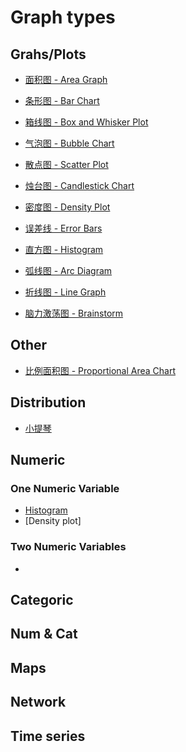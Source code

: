 # Graph types

## Grahs/Plots

- [面积图 - Area Graph](area_graph.md)
- [条形图 - Bar Chart](bar_chart.md)
- [箱线图 - Box and Whisker Plot](box_whisker.md)
- [气泡图 - Bubble Chart](bubble_chart.md)
- [散点图 - Scatter Plot](scatter_plot.md)
- [烛台图 - Candlestick Chart](candlestick.md)
- [密度图 - Density Plot](density_plot.md)
- [误差线 - Error Bars](error_bar.md)
- [直方图 - Histogram](histogram.md)




- [弧线图 - Arc Diagram](arc.md)
- [折线图 - Line Graph](line_graph.md)
- [脑力激荡图 - Brainstorm](brainstorm.md)

## Other

- [比例面积图 - Proportional Area Chart](proportional_area.md)

## Distribution

- [小提琴](violin.md)

## Numeric

### One Numeric Variable

- [Histogram](histogram.md)
- [Density plot]

### Two Numeric Variables

- 

## Categoric

## Num & Cat

## Maps

## Network

## Time series
